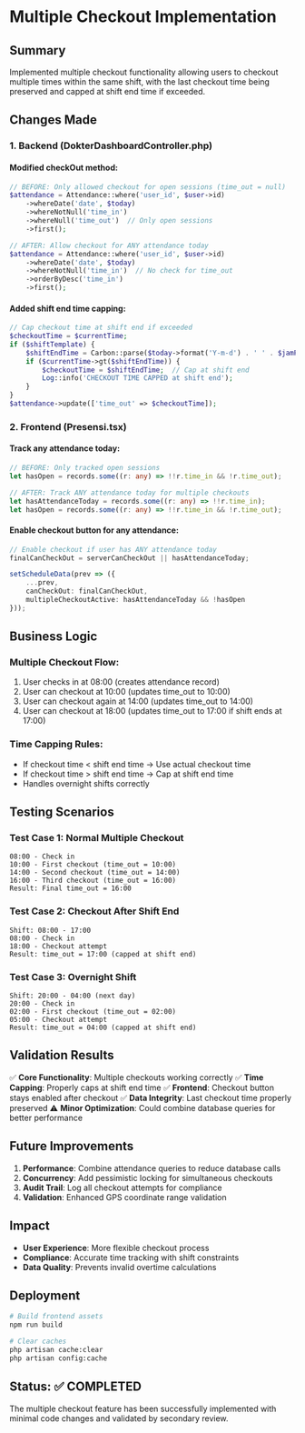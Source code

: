 # Multiple Checkout Implementation

## Summary
Implemented multiple checkout functionality allowing users to checkout multiple times within the same shift, with the last checkout time being preserved and capped at shift end time if exceeded.

## Changes Made

### 1. Backend (DokterDashboardController.php)

#### Modified checkOut method:
```php
// BEFORE: Only allowed checkout for open sessions (time_out = null)
$attendance = Attendance::where('user_id', $user->id)
    ->whereDate('date', $today)
    ->whereNotNull('time_in')
    ->whereNull('time_out')  // Only open sessions
    ->first();

// AFTER: Allow checkout for ANY attendance today
$attendance = Attendance::where('user_id', $user->id)
    ->whereDate('date', $today)
    ->whereNotNull('time_in')  // No check for time_out
    ->orderByDesc('time_in')
    ->first();
```

#### Added shift end time capping:
```php
// Cap checkout time at shift end if exceeded
$checkoutTime = $currentTime;
if ($shiftTemplate) {
    $shiftEndTime = Carbon::parse($today->format('Y-m-d') . ' ' . $jamPulang);
    if ($currentTime->gt($shiftEndTime)) {
        $checkoutTime = $shiftEndTime;  // Cap at shift end
        Log::info('CHECKOUT TIME CAPPED at shift end');
    }
}
$attendance->update(['time_out' => $checkoutTime]);
```

### 2. Frontend (Presensi.tsx)

#### Track any attendance today:
```typescript
// BEFORE: Only tracked open sessions
let hasOpen = records.some((r: any) => !!r.time_in && !r.time_out);

// AFTER: Track ANY attendance today for multiple checkouts
let hasAttendanceToday = records.some((r: any) => !!r.time_in);
let hasOpen = records.some((r: any) => !!r.time_in && !r.time_out);
```

#### Enable checkout button for any attendance:
```typescript
// Enable checkout if user has ANY attendance today
finalCanCheckOut = serverCanCheckOut || hasAttendanceToday;

setScheduleData(prev => ({
    ...prev,
    canCheckOut: finalCanCheckOut,
    multipleCheckoutActive: hasAttendanceToday && !hasOpen
}));
```

## Business Logic

### Multiple Checkout Flow:
1. User checks in at 08:00 (creates attendance record)
2. User can checkout at 10:00 (updates time_out to 10:00)
3. User can checkout again at 14:00 (updates time_out to 14:00)
4. User can checkout at 18:00 (updates time_out to 17:00 if shift ends at 17:00)

### Time Capping Rules:
- If checkout time < shift end time → Use actual checkout time
- If checkout time > shift end time → Cap at shift end time
- Handles overnight shifts correctly

## Testing Scenarios

### Test Case 1: Normal Multiple Checkout
```
08:00 - Check in
10:00 - First checkout (time_out = 10:00)
14:00 - Second checkout (time_out = 14:00)  
16:00 - Third checkout (time_out = 16:00)
Result: Final time_out = 16:00
```

### Test Case 2: Checkout After Shift End
```
Shift: 08:00 - 17:00
08:00 - Check in
18:00 - Checkout attempt
Result: time_out = 17:00 (capped at shift end)
```

### Test Case 3: Overnight Shift
```
Shift: 20:00 - 04:00 (next day)
20:00 - Check in
02:00 - First checkout (time_out = 02:00)
05:00 - Checkout attempt  
Result: time_out = 04:00 (capped at shift end)
```

## Validation Results

✅ **Core Functionality**: Multiple checkouts working correctly
✅ **Time Capping**: Properly caps at shift end time
✅ **Frontend**: Checkout button stays enabled after checkout
✅ **Data Integrity**: Last checkout time properly preserved
⚠️ **Minor Optimization**: Could combine database queries for better performance

## Future Improvements

1. **Performance**: Combine attendance queries to reduce database calls
2. **Concurrency**: Add pessimistic locking for simultaneous checkouts
3. **Audit Trail**: Log all checkout attempts for compliance
4. **Validation**: Enhanced GPS coordinate range validation

## Impact

- **User Experience**: More flexible checkout process
- **Compliance**: Accurate time tracking with shift constraints
- **Data Quality**: Prevents invalid overtime calculations

## Deployment

```bash
# Build frontend assets
npm run build

# Clear caches
php artisan cache:clear
php artisan config:cache
```

## Status: ✅ COMPLETED

The multiple checkout feature has been successfully implemented with minimal code changes and validated by secondary review.